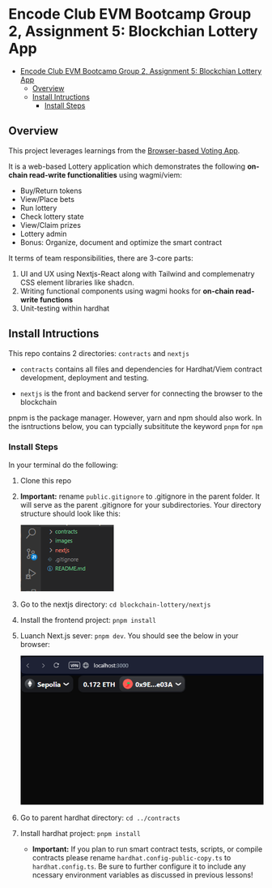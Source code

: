 # Encode Club EVM Bootcamp Group 2, Assignment 5: Blockchian Lottery App
- [Encode Club EVM Bootcamp Group 2, Assignment 5: Blockchian Lottery App](#encode-club-evm-bootcamp-group-2-assignment-5-blockchian-lottery-app)
  - [Overview](#overview)
  - [Install Intructions](#install-intructions)
    - [Install Steps](#install-steps)

## Overview

This project leverages learnings from the [Browser-based Voting App](https://github.com/codesport/erc20votes-part2). 


It is a web-based Lottery application which demonstrates the following **on-chain read-write functionalities** using wagmi/viem:

   * Buy/Return tokens
   * View/Place bets
   * Run lottery
   * Check lottery state
   * View/Claim prizes
   * Lottery admin
   * Bonus: Organize, document and optimize the smart contract

It terms of team responsibilities, there are 3-core parts:

1. UI and UX using Nextjs-React along with Tailwind and complemenatry CSS element libraries like shadcn.
2. Writing functional components using wagmi hooks for **on-chain read-write functions**
3. Unit-testing within hardhat 

## Install Intructions

This repo contains 2 directories: `contracts` and `nextjs`

* `contracts` contains all files and dependencies for Hardhat/Viem contract development, deployment and testing.

* `nextjs` is the front and backend server for connecting the browser to the blockchain

pnpm is the package manager. However, yarn and npm should also work. In the isntructions below, you can typcially subsititute the keyword `pnpm` for `npm`

### Install Steps
In your terminal do the following:

1. Clone this repo
2. **Important:**  rename `public.gitignore` to .gitignore in the parent folder. It will serve as the parent .gitignore for your subdirectories.  Your directory structure should look like this:
 
   ![directory top level](/images/toplevel-directory.png)

3. Go to the nextjs directory: `cd blockchain-lottery/nextjs`
4. Install the frontend project:  `pnpm install`
5. Luanch Next.js sever: `pnpm dev`.  You should see the below in your browser:

   ![directory top level](/images/version1.png)

6. Go to parent hardhat directory: `cd ../contracts`
7. Install hardhat project:  `pnpm install`
   - **Important:** If you plan to run smart contract tests, scripts, or compile contracts please rename `hardhat.config-public-copy.ts` to `hardhat.config.ts`.  Be sure to further configure it to include any ncessary environment variables as discussed in previous lessons!



